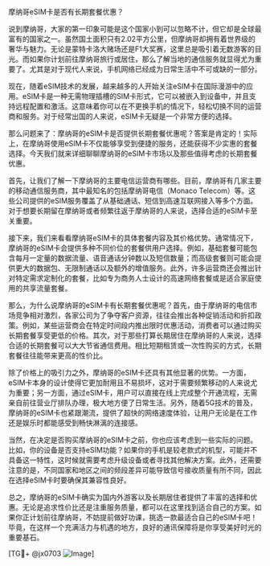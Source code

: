摩纳哥eSIM卡是否有长期套餐优惠？

说到摩纳哥，大家的第一印象可能是这个国家小到可以忽略不计，但它却是全球最富有的国家之一。虽然国土面积只有2.02平方公里，但摩纳哥却拥有着世界级的奢华与魅力。无论是蒙特卡洛大赌场还是F1大奖赛，这里总是吸引着无数游客的目光。而如果你计划前往摩纳哥旅行或居住，那么了解当地的通信服务就显得尤为重要了。尤其是对于现代人来说，手机网络已经成为日常生活中不可或缺的一部分。

现在，随着eSIM技术的发展，越来越多的人开始关注eSIM卡在国际漫游中的应用。eSIM卡是一种无需物理插槽的SIM卡形式，它可以被嵌入到设备中，并且支持远程配置和激活。这意味着你可以在不更换手机的情况下，轻松切换不同的运营商和服务。对于经常出国的人来说，eSIM卡无疑是一个非常方便的选择。

那么问题来了：摩纳哥的eSIM卡是否提供长期套餐优惠呢？答案是肯定的！实际上，在摩纳哥使用eSIM卡不仅能够享受到便捷的服务，还能获得不少实惠的套餐选择。今天我们就来详细聊聊摩纳哥的eSIM卡市场以及那些值得考虑的长期套餐优惠。

首先，让我们了解一下摩纳哥的主要电信运营商有哪些。目前，摩纳哥有几家主要的移动通信服务商，其中最知名的包括摩纳哥电信（Monaco Telecom）等。这些公司提供的eSIM服务覆盖了从基础通话、短信到高速互联网接入等多个方面。对于想要长期留在摩纳哥或者频繁往返于摩纳哥的人来说，选择合适的eSIM卡至关重要。

接下来，我们来看看摩纳哥eSIM卡的具体套餐内容及其价格优势。通常情况下，摩纳哥的eSIM卡会提供多种不同价位的套餐供用户选择。例如，基础套餐可能包含每月一定量的数据流量、语音通话分钟数以及短信数量；而高级套餐则可能会提供更大的数据包、无限制通话以及额外的增值服务。此外，许多运营商还会推出针对特定需求定制化的套餐，比如专为商务人士设计的高速网络套餐或是适合家庭使用的共享流量套餐。

那么，为什么说摩纳哥的eSIM卡有长期套餐优惠呢？首先，由于摩纳哥的电信市场竞争相对激烈，各家公司为了争夺客户资源，往往会推出各种促销活动和折扣政策。例如，某些运营商会在特定时间段内推出限时优惠活动，消费者可以通过购买长期套餐享受更低的价格。其次，对于那些打算长期居住在摩纳哥的人来说，选择合适的长期套餐可以大大节省通信费用。相比短期租赁或一次性购买的方式，长期套餐往往能带来更高的性价比。

除了价格上的吸引力之外，摩纳哥的eSIM卡还具有其他显著的优势。一方面，eSIM卡本身的设计使得它更加耐用且不易损坏，这对于需要频繁移动的人来说尤为重要；另一方面，通过eSIM卡，用户可以直接在线上完成整个开通流程，无需亲自前往营业厅排队办理，极大地方便了日常生活。另外，随着5G技术的普及，摩纳哥的eSIM卡也紧跟潮流，提供了超快的网络速度体验，让用户无论是在工作还是娱乐时都能感受到畅快淋漓的连接感。

当然，在决定是否购买摩纳哥的eSIM卡之前，你也应该考虑到一些实际的问题。比如，你的设备是否支持eSIM功能？如果你的手机是较老款式的机型，可能并不具备这一特性，这时候就需要考虑升级设备或者寻找其他解决方案。此外，还需要注意的是，不同国家和地区之间的频段差异可能导致信号接收质量有所不同，因此在选择eSIM卡时要确保其兼容性良好。

总之，摩纳哥的eSIM卡确实为国内外游客以及长期居住者提供了丰富的选择和优惠。无论是追求性价比还是注重服务质量，都可以在这里找到适合自己的方案。如果你正计划前往摩纳哥，不妨提前做好功课，挑选一款最适合自己的eSIM卡吧！毕竟，在这样一个充满活力与机遇的地方，良好的通讯保障将是你享受美好时光的重要基石。

[TG💪+ @jx0703 ![Image](https://github.com/user-attachments/assets/dbca1d08-cadb-493c-b0ec-ad6f7a83f270)]